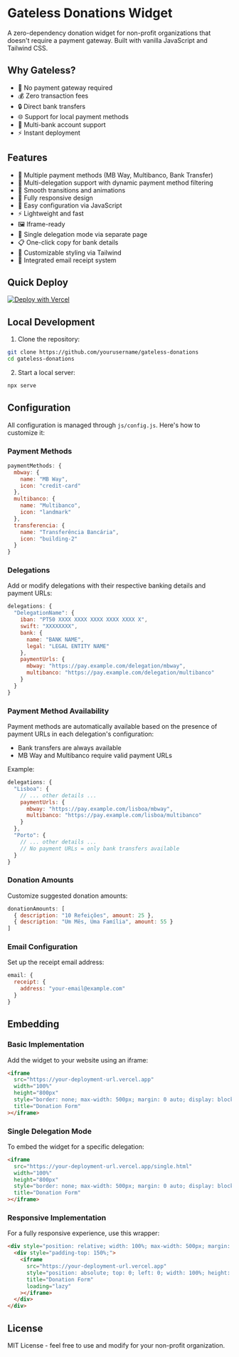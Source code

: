 # Gateless Donations Widget

A zero-dependency donation widget for non-profit organizations that doesn't require a payment gateway. Built with vanilla JavaScript and Tailwind CSS.

## Why Gateless?

- 🚫 No payment gateway required
- 💰 Zero transaction fees
- 🔒 Direct bank transfers
- 🌐 Support for local payment methods
- 🏦 Multi-bank account support
- ⚡ Instant deployment

## Features

- 🎯 Multiple payment methods (MB Way, Multibanco, Bank Transfer)
- 🏢 Multi-delegation support with dynamic payment method filtering
- 💫 Smooth transitions and animations
- 📱 Fully responsive design
- 🔧 Easy configuration via JavaScript
- ⚡ Lightweight and fast
- 🖼️ Iframe-ready
- 🔗 Single delegation mode via separate page
- 📋 One-click copy for bank details
- 🎨 Customizable styling via Tailwind
- 📧 Integrated email receipt system

## Quick Deploy

[![Deploy with Vercel](https://vercel.com/button)](https://vercel.com/new/clone?repository-url=https://github.com/yourusername/gateless-donations)

## Local Development

1. Clone the repository:
```bash
git clone https://github.com/yourusername/gateless-donations
cd gateless-donations
```

2. Start a local server:
```bash
npx serve
```

## Configuration

All configuration is managed through `js/config.js`. Here's how to customize it:

### Payment Methods

```javascript
paymentMethods: {
  mbway: {
    name: "MB Way",
    icon: "credit-card"
  },
  multibanco: {
    name: "Multibanco",
    icon: "landmark"
  },
  transferencia: {
    name: "Transferência Bancária",
    icon: "building-2"
  }
}
```

### Delegations

Add or modify delegations with their respective banking details and payment URLs:

```javascript
delegations: {
  "DelegationName": {
    iban: "PT50 XXXX XXXX XXXX XXXX XXXX X",
    swift: "XXXXXXXX",
    bank: {
      name: "BANK NAME",
      legal: "LEGAL ENTITY NAME"
    },
    paymentUrls: {
      mbway: "https://pay.example.com/delegation/mbway",
      multibanco: "https://pay.example.com/delegation/multibanco"
    }
  }
}
```

### Payment Method Availability

Payment methods are automatically available based on the presence of payment URLs in each delegation's configuration:
- Bank transfers are always available
- MB Way and Multibanco require valid payment URLs

Example:
```javascript
delegations: {
  "Lisboa": {
    // ... other details ...
    paymentUrls: {
      mbway: "https://pay.example.com/lisboa/mbway",
      multibanco: "https://pay.example.com/lisboa/multibanco"
    }
  },
  "Porto": {
    // ... other details ...
    // No payment URLs = only bank transfers available
  }
}
```

### Donation Amounts

Customize suggested donation amounts:

```javascript
donationAmounts: [
  { description: "10 Refeições", amount: 25 },
  { description: "Um Mês, Uma Família", amount: 55 }
]
```

### Email Configuration

Set up the receipt email address:

```javascript
email: {
  receipt: {
    address: "your-email@example.com"
  }
}
```

## Embedding

### Basic Implementation

Add the widget to your website using an iframe:

```html
<iframe 
  src="https://your-deployment-url.vercel.app" 
  width="100%" 
  height="800px" 
  style="border: none; max-width: 500px; margin: 0 auto; display: block;"
  title="Donation Form"
></iframe>
```

### Single Delegation Mode

To embed the widget for a specific delegation:

```html
<iframe 
  src="https://your-deployment-url.vercel.app/single.html" 
  width="100%" 
  height="800px" 
  style="border: none; max-width: 500px; margin: 0 auto; display: block;"
  title="Donation Form"
></iframe>
```

### Responsive Implementation

For a fully responsive experience, use this wrapper:

```html
<div style="position: relative; width: 100%; max-width: 500px; margin: 0 auto;">
  <div style="padding-top: 150%;">
    <iframe 
      src="https://your-deployment-url.vercel.app"
      style="position: absolute; top: 0; left: 0; width: 100%; height: 100%; border: none;"
      title="Donation Form"
      loading="lazy"
    ></iframe>
  </div>
</div>
```

## License

MIT License - feel free to use and modify for your non-profit organization.